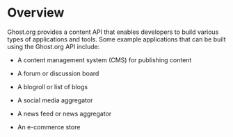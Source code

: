 # Overview

Ghost.org provides a content API that enables developers to build various types of applications and tools. Some example applications that can be built using the Ghost.org API include:

- A content management system (CMS) for publishing content

- A forum or discussion board

- A blogroll or list of blogs

- A social media aggregator

- A news feed or news aggregator

- An e-commerce store
